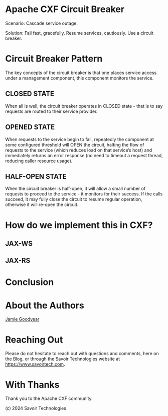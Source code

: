 # Apache CXF Circuit Breaker

Scenario: Cascade service outage.

Solution: Fail fast, gracefully. Resume services, cautiously. Use a
circuit breaker.

# Circuit Breaker Pattern

The key concepts of the circuit breaker is that one places service
access under a management component, this component monitors the
service.

## CLOSED STATE

When all is well, the circuit breaker operates in CLOSED state - that is
to say requests are routed to their service provider.

## OPENED STATE

When requests to the service begin to fail, repeatedly the component at
some configured threshold will OPEN the circuit, halting the flow of
requests to the service (which reduces load on that service’s host) and
immediately returns an error response (no need to timeout a request
thread, reducing caller resource usage).

## HALF-OPEN STATE

When the circuit breaker is half-open, it will allow a small number of
requests to proceed to the service - it monitors for their success. If
the calls succeed, it may fully close the circuit to resume regular
operation, otherwise it will re-open the circuit.

# How do we implement this in CXF?

## JAX-WS

## JAX-RS

# Conclusion

# About the Authors

[Jamie
Goodyear](https://github.com/savoirtech/blogs/blob/main/authors/JamieGoodyear.md)

# Reaching Out

Please do not hesitate to reach out with questions and comments, here on
the Blog, or through the Savoir Technologies website at
<https://www.savoirtech.com>.

# With Thanks

Thank you to the Apache CXF community.

\(c\) 2024 Savoir Technologies
